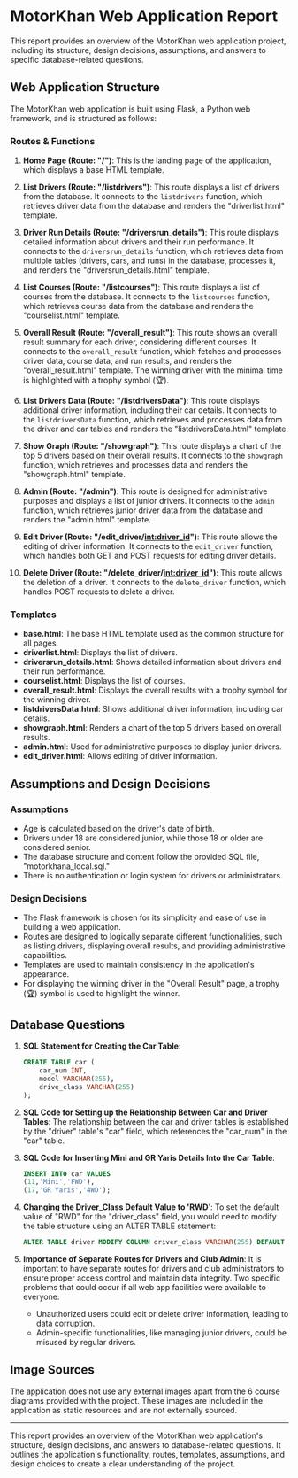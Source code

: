 # MotorKhan Web Application Report

This report provides an overview of the MotorKhan web application project, including its structure, design decisions, assumptions, and answers to specific database-related questions.

## Web Application Structure

The MotorKhan web application is built using Flask, a Python web framework, and is structured as follows:

### Routes & Functions

1. **Home Page (Route: "/")**: This is the landing page of the application, which displays a base HTML template.

2. **List Drivers (Route: "/listdrivers")**: This route displays a list of drivers from the database. It connects to the `listdrivers` function, which retrieves driver data from the database and renders the "driverlist.html" template.

3. **Driver Run Details (Route: "/driversrun_details")**: This route displays detailed information about drivers and their run performance. It connects to the `driversrun_details` function, which retrieves data from multiple tables (drivers, cars, and runs) in the database, processes it, and renders the "driversrun_details.html" template.

4. **List Courses (Route: "/listcourses")**: This route displays a list of courses from the database. It connects to the `listcourses` function, which retrieves course data from the database and renders the "courselist.html" template.

5. **Overall Result (Route: "/overall_result")**: This route shows an overall result summary for each driver, considering different courses. It connects to the `overall_result` function, which fetches and processes driver data, course data, and run results, and renders the "overall_result.html" template. The winning driver with the minimal time is highlighted with a trophy symbol (🏆).

6. **List Drivers Data (Route: "/listdriversData")**: This route displays additional driver information, including their car details. It connects to the `listdriversData` function, which retrieves and processes data from the driver and car tables and renders the "listdriversData.html" template.

7. **Show Graph (Route: "/showgraph")**: This route displays a chart of the top 5 drivers based on their overall results. It connects to the `showgraph` function, which retrieves and processes data and renders the "showgraph.html" template.

8. **Admin (Route: "/admin")**: This route is designed for administrative purposes and displays a list of junior drivers. It connects to the `admin` function, which retrieves junior driver data from the database and renders the "admin.html" template.

9. **Edit Driver (Route: "/edit_driver/<int:driver_id>")**: This route allows the editing of driver information. It connects to the `edit_driver` function, which handles both GET and POST requests for editing driver details.

10. **Delete Driver (Route: "/delete_driver/<int:driver_id>")**: This route allows the deletion of a driver. It connects to the `delete_driver` function, which handles POST requests to delete a driver.

### Templates

- **base.html**: The base HTML template used as the common structure for all pages.
- **driverlist.html**: Displays the list of drivers.
- **driversrun_details.html**: Shows detailed information about drivers and their run performance.
- **courselist.html**: Displays the list of courses.
- **overall_result.html**: Displays the overall results with a trophy symbol for the winning driver.
- **listdriversData.html**: Shows additional driver information, including car details.
- **showgraph.html**: Renders a chart of the top 5 drivers based on overall results.
- **admin.html**: Used for administrative purposes to display junior drivers.
- **edit_driver.html**: Allows editing of driver information.

## Assumptions and Design Decisions

### Assumptions

- Age is calculated based on the driver's date of birth.
- Drivers under 18 are considered junior, while those 18 or older are considered senior.
- The database structure and content follow the provided SQL file, "motorkhana_local.sql."
- There is no authentication or login system for drivers or administrators.

### Design Decisions

- The Flask framework is chosen for its simplicity and ease of use in building a web application.
- Routes are designed to logically separate different functionalities, such as listing drivers, displaying overall results, and providing administrative capabilities.
- Templates are used to maintain consistency in the application's appearance.
- For displaying the winning driver in the "Overall Result" page, a trophy (🏆) symbol is used to highlight the winner.

## Database Questions

1. **SQL Statement for Creating the Car Table**:
   ```sql
   CREATE TABLE car (
       car_num INT,
       model VARCHAR(255),
       drive_class VARCHAR(255)
   );
   ```

2. **SQL Code for Setting up the Relationship Between Car and Driver Tables**:
   The relationship between the car and driver tables is established by the "driver" table's "car" field, which references the "car_num" in the "car" table.

3. **SQL Code for Inserting Mini and GR Yaris Details Into the Car Table**:
   ```sql
   INSERT INTO car VALUES
   (11,'Mini','FWD'),
   (17,'GR Yaris','4WD');
   ```

4. **Changing the Driver_Class Default Value to 'RWD**':
   To set the default value of "RWD" for the "driver_class" field, you would need to modify the table structure using an ALTER TABLE statement:
   ```sql
   ALTER TABLE driver MODIFY COLUMN driver_class VARCHAR(255) DEFAULT 'RWD';
   ```

5. **Importance of Separate Routes for Drivers and Club Admin**:
   It is important to have separate routes for drivers and club administrators to ensure proper access control and maintain data integrity. Two specific problems that could occur if all web app facilities were available to everyone:
   - Unauthorized users could edit or delete driver information, leading to data corruption.
   - Admin-specific functionalities, like managing junior drivers, could be misused by regular drivers.

## Image Sources

The application does not use any external images apart from the 6 course diagrams provided with the project. These images are included in the application as static resources and are not externally sourced.

---

This report provides an overview of the MotorKhan web application's structure, design decisions, and answers to database-related questions. It outlines the application's functionality, routes, templates, assumptions, and design choices to create a clear understanding of the project.